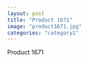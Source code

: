 ```yaml
---
layout: post
title: "Product 1671"
image: "product1671.jpg"
categories: "category1"
---
```

Product 1671
